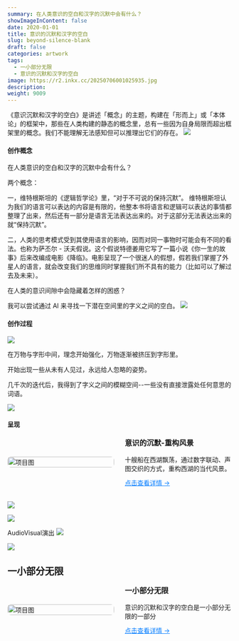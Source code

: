 ```yaml
---
summary: 在人类意识的空白和汉字的沉默中会有什么？
showImageInContent: false
date: 2020-01-01
title: 意识的沉默和汉字的空白
slug: beyond-silence-blank
draft: false
categories: artwork
tags:
  - 一小部分无限
  - 意识的沉默和汉字的空白
image: https://r2.inkx.cc/20250706001025935.jpg
description:
weight: 9009
---
```

《意识沉默和汉字的空白》是讲述「概念」的主题，构建在「形而上」或「本体论」的框架中，那些在人类构建的静态的概念里，总有一些因为自身局限而超出框架里的概念。我们不能理解无法感知但可以推理出它们的存在。
![](https://r2.inkx.cc/20250706001025935.jpg)
#### 创作概念
在人类意识的空白和汉字的沉默中会有什么？

两个概念：

一，维特根斯坦的《逻辑哲学论》里，“对于不可说的保持沉默”。
维特根斯坦认为我们的语言可以表达的内容是有限的，他整本书将语言和逻辑可以表达的事情都整理了出来，然后还有一部分是语言无法表达出来的。对于这部分无法表达出来的就“保持沉默”。

二，人类的思考模式受到其使用语言的影响，因而对同一事物时可能会有不同的看法。也称为萨丕尔 - 沃夫假说。这个假说特德姜用它写了一篇小说《你一生的故事》后来改编成电影《降临》。电影呈现了一个很迷人的假想，假若我们掌握了外星人的语言，就会改变我们的思维同时掌握我们所不具有的能力（比如可以了解过去及未来）。

在人类的意识间隙中会隐藏着怎样的困惑？

我可以尝试通过 AI 来寻找一下潜在空间里的字义之间的空白。
![](https://r2.inkx.cc/20250620165853223.png)

#### 创作过程
![](https://r2.inkx.cc/20250620165853224.png)

在万物与字形中间，理念开始强化，万物逐渐被挤压到字形里。

开始出现一些从未有人见过，永远给人忽略的姿势。

几千次的迭代后，我得到了字义之间的模糊空间--一些没有直接泄露处任何意思的词语。

![](https://r2.inkx.cc/20250620165853225.png)

#### 呈现


<div style="display: flex; gap: 24px; align-items: center; margin-bottom: 32px;">
  <div style="flex: 1;">
    <img src="https://r2.inkx.cc/20250706160926131.jpg" alt="项目图" style="width:100%; border-radius:8px;" />
  </div>
  <div style="flex: 1;">
    <h3 style="margin-top: 0;">意识的沉默-重构风景</h3>
    <p style="margin: 0 0 12px;">十艘船在西湖飘荡，通过数字联动、声图交织的方式，重构西湖的当代风景。</p>
    <a href="/artwork/silence-blank-xihu" style="color: #007BFF; text-decoration: underline;">点击查看详情 →</a>
  </div>
</div>


![](https://r2.inkx.cc/20250620165853226.png)

![](https://r2.inkx.cc/20250620165853227.png)

AudioVisual演出
![](https://r2.inkx.cc/20250620165853228.png)




![](https://r2.inkx.cc/20250706001115294.jpg)





## 一小部分无限
<div style="display: flex; gap: 24px; align-items: center; margin-bottom: 32px;">
  <a href="/project1" style="flex: 1;">
    <img src="https://r2.inkx.cc/20250620165853221.png" alt="项目图" style="width:100%; border-radius:8px;" />
  </a>
  <div style="flex: 1;">
    <h3 style="margin-top: 0;">一小部分无限</h3>
    <p style="margin: 0 0 12px;">意识的沉默和汉字的空白是一小部分无限的一部分</p>
    <a href="/artwork/infinitesimal" style="color: #007BFF; text-decoration: underline;">点击查看详情 →</a>
  </div>
</div>

